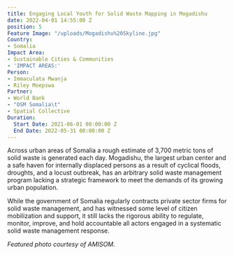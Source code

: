 ```yaml
---
title: Engaging Local Youth for Solid Waste Mapping in Mogadishu
date: 2022-04-01 14:55:00 Z
position: 5
Feature Image: "/uploads/Mogadishu%20Skyline.jpg"
Country:
- Somalia
Impact Area:
- Sustainable Cities & Communities
- 'IMPACT AREAS:'
Person:
- Immaculata Mwanja
- Riley Moepswa
Partner:
- World Bank
- "OSM Somalia\t"
- Spatial Collective
Duration:
  Start Date: 2021-06-01 00:00:00 Z
  End Date: 2022-05-31 00:00:00 Z
---
```


Across urban areas of Somalia a rough estimate of 3,700 metric tons of solid waste is generated each day. Mogadishu, the largest urban center and a safe haven for internally displaced persons as a result of cyclical floods, droughts, and a locust outbreak, has an arbitrary solid waste management program lacking a strategic framework to meet the demands of its growing urban population. 

While the government of Somalia regularly contracts private sector firms for solid waste management, and has witnessed some level of citizen mobilization and support, it still lacks the rigorous ability to regulate, monitor, improve, and hold accountable all actors engaged in a systematic solid waste management response.

*Featured photo courtesy of AMISOM.*